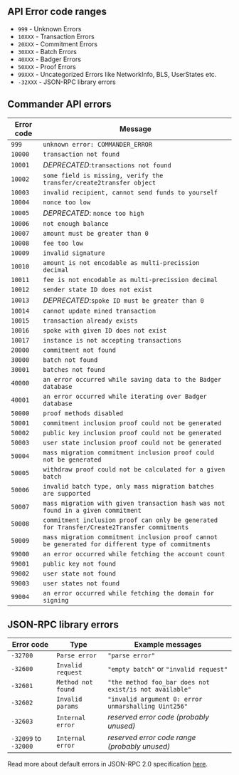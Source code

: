 ## API Error code ranges

- `999` - Unknown Errors
- `10XXX` - Transaction Errors
- `20XXX` - Commitment Errors
- `30XXX` - Batch Errors
- `40XXX` - Badger Errors
- `50XXX` - Proof Errors
- `99XXX` - Uncategorized Errors like NetworkInfo, BLS, UserStates etc.
- `-32XXX` - JSON-RPC library errors

## Commander API errors

| Error code | Message                                                                                                   |
|------------|-----------------------------------------------------------------------------------------------------------|
| `999`      | `unknown error: COMMANDER_ERROR`                                                                          |
| `10000`    | `transaction not found`                                                                                   |
| `10001`    | _DEPRECATED_:`transactions not found`                                                                     |
| `10002`    | `some field is missing, verify the transfer/create2transfer object`                                       |
| `10003`    | `invalid recipient, cannot send funds to yourself`                                                        |
| `10004`    | `nonce too low`                                                                                           |
| `10005`    | _DEPRECATED_: `nonce too high`                                                                            |
| `10006`    | `not enough balance`                                                                                      |
| `10007`    | `amount must be greater than 0`                                                                           |
| `10008`    | `fee too low`                                                                                             |
| `10009`    | `invalid signature`                                                                                       |
| `10010`    | `amount is not encodable as multi-precission decimal`                                                     |
| `10011`    | `fee is not encodable as multi-precission decimal`                                                        |
| `10012`    | `sender state ID does not exist`                                                                          |
| `10013`    | _DEPRECATED_:`spoke ID must be greater than 0`                                                            |
| `10014`    | `cannot update mined transaction`                                                                         |
| `10015`    | `transaction already exists`                                                                              |
| `10016`    | `spoke with given ID does not exist`                                                                      |
| `10017`    | `instance is not accepting transactions`                                                                  |
| `20000`    | `commitment not found`                                                                                    |
| `30000`    | `batch not found`                                                                                         |
| `30001`    | `batches not found`                                                                                       |
| `40000`    | `an error occurred while saving data to the Badger database`                                              |
| `40001`    | `an error occurred while iterating over Badger database`                                                  |
| `50000`    | `proof methods disabled`                                                                                  |
| `50001`    | `commitment inclusion proof could not be generated`                                                       |
| `50002`    | `public key inclusion proof could not be generated`                                                       |
| `50003`    | `user state inclusion proof could not be generated`                                                       |
| `50004`    | `mass migration commitment inclusion proof could not be generated`                                        |
| `50005`    | `withdraw proof could not be calculated for a given batch`                                                |
| `50006`    | `invalid batch type, only mass migration batches are supported`                                           |
| `50007`    | `mass migration with given transaction hash was not found in a given commitment`                          |
| `50008`    | `commitment inclusion proof can only be generated for Transfer/Create2Transfer commitments`               |
| `50009`    | `mass migration commitment inclusion proof cannot be generated for different type of commitments`         |
| `99000`    | `an error occurred while fetching the account count`                                                      |
| `99001`    | `public key not found`                                                                                    |
| `99002`    | `user state not found`                                                                                    |
| `99003`    | `user states not found`                                                                                   |
| `99004`    | `an error occurred while fetching the domain for signing`                                                 |

## JSON-RPC library errors

| Error code           | Type               | Example messages                                       |
|----------------------|--------------------|--------------------------------------------------------|
| `-32700`             | `Parse error`      | `"parse error"`                                        |
| `-32600`             | `Invalid request`  | `"empty batch"` or `"invalid request"`                 |
| `-32601`             | `Method not found` | `"the method foo_bar does not exist/is not available"` |
| `-32602`             | `Invalid params`   | `"invalid argument 0: error unmarshalling Uint256"`    |
| `-32603`             | `Internal error`   | *reserved error code (probably unused)*                |
| `-32099` to `-32000` | `Internal error`   | *reserved error code range (probably unused)*          |

Read more about default errors in JSON-RPC 2.0 specification [here](https://www.jsonrpc.org/specification).

